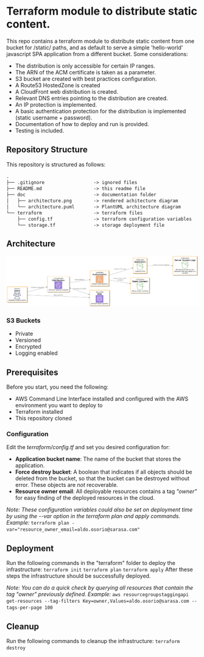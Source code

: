 # Terraform module to distribute static content.
This repo contains a terraform module to distribute static content from one bucket for /static/ paths, and as default to serve a simple 'hello-world' javascript SPA application from a different bucket. 
Some considerations:
- The distribution is only accessible for certain IP ranges.
- The ARN of the ACM certificate is taken as a parameter.
- S3 bucket are created with best practices configuration.
- A Route53 HostedZone is created
- A CloudFront web distribution is created.
- Relevant DNS entries pointing to the distribution are created.
- An IP protection is implemented.
- A basic authentication protection for the distribution is implemented (static username + password).
- Documentation of how to deploy and run is provided.
- Testing is included.

## Repository Structure
This repository is structured as follows:
```shell
.
├── .gitignore                  -> ignored files
├── README.md                   -> this readme file
├── doc                         -> documentation folder
│   ├── architecture.png        -> rendered achitecture diagram 
│   └── architecture.puml       -> PlantUML architecture diagram
└── terraform                   -> terraform files
    ├── config.tf               -> terraform configuration variables
    └── storage.tf              -> storage deployment file
```
## Architecture
![Architecture](doc/architecture.png?raw=true)
### S3 Buckets
- Private
- Versioned
- Encrypted
- Logging enabled

## Prerequisites
Before you start, you need the following:
- AWS Command Line Interface installed and configured with the AWS environment you want to deploy to
- Terraform installed
- This repository cloned
### Configuration
Edit the *terraform/config.tf* and set you desired configuration for:
- **Application bucket name**: The name of the bucket that stores the application.
- **Force destroy bucket**: A boolean that indicates if all objects should be deleted from the bucket, so that the bucket can be destroyed without error. These objects are _not_ recoverable.
- **Resource owner email**: All deployable resources contains a tag *"owner"* for easy finding of the deployed resources in the cloud. 

*Note: These configuration variables could also be set on deployment time by using the --var option in the terraform plan and apply commands. Example:*
```terraform plan -var="resource_owner_email=aldo.osorio@sarasa.com"```

## Deployment
Run the following commands in the "terraform" folder to deploy the infrastructure:
```terraform init```
```terraform plan```
```terraform apply``` 
After these steps the infrastructure should be successfully deployed. 

*Note: You can do a quick check by querying all resources that contain the tag "owner" previously defined.  Example:*
```aws resourcegroupstaggingapi get-resources --tag-filters Key=owner,Values=aldo.osorio@sarasa.com --tags-per-page 100```

## Cleanup
Run the following commands to cleanup the infrastructure:
```terraform destroy```

  


